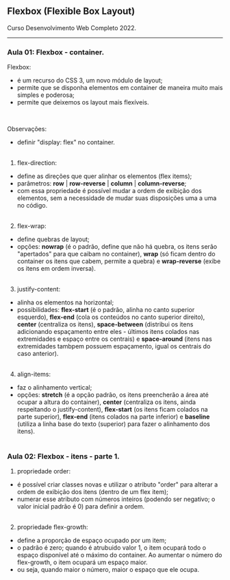 ## Flexbox (Flexible Box Layout)
Curso Desenvolvimento Web Completo 2022. 
<hr>

### Aula 01: Flexbox - container.
Flexbox:
- é um recurso do CSS 3, um novo módulo de layout; <br>
- permite que se disponha elementos em container de maneira muito mais simples e poderosa;<br>
- permite que deixemos os layout mais flexíveis.<br>
<br>

Observações:<br>
- definir "display: flex" no container.<br><br>

1. flex-direction:<br>
  - define as direções que quer alinhar os elementos (flex items);<br>
  - parâmetros: <strong>row</strong> | <strong>row-reverse</strong> | <strong>column</strong> | <strong>column-reverse</strong>;<br>
  - com essa propriedade é possível mudar a ordem de exibição dos elementos, sem a necessidade de mudar suas disposições uma a uma no código. <br><br>

2. flex-wrap:<br>
  - define quebras de layout; <br>
  - opções: <strong>nowrap</strong> (é o padrão, define que não há quebra, os itens serão "apertados" para que caibam no container),  <strong>wrap</strong> (só ficam dentro do container os itens que cabem, permite a quebra) e <strong>wrap-reverse</strong> (exibe os itens em ordem inversa).<br><br>

3. justify-content:<br>
  - alinha os elementos na horizontal;<br>
  - possibilidades: <strong>flex-start</strong> (é o padrão, alinha no canto superior esquerdo), <strong>flex-end</strong> (cola os conteúdos no canto superior direito), <strong>center</strong> (centraliza os itens), <strong>space-between</strong> (distribui os itens adicionando espaçamento entre eles - últimos itens colados nas extremidades e espaço entre os centrais) e <strong>space-around</strong> (itens nas extremidades tambpem possuem espaçamento, igual os centrais do caso anterior).<br><br>

4. align-items:
  - faz o alinhamento vertical;<br>
  - opções: <strong>stretch</strong> (é a opção padrão, os itens preencherão a área até ocupar a altura do container), <strong>center</strong> (centraliza os itens, ainda respeitando o justify-content), <strong>flex-start</strong> (os itens ficam colados na parte superior), <strong>flex-end</strong> (itens colados na parte inferior) e <strong>baseline</strong> (utiliza a linha base do texto (superior) para fazer o alinhamento dos itens).<br><br>

### Aula 02: Flexbox - itens - parte 1.

1. propriedade order:
  - é possível criar classes novas e utilizar o atributo "order" para alterar a ordem de exibição dos itens (dentro de um flex item);<br>
  - numerar esse atributo com números inteiros (podendo ser negativo; o valor inicial padrão é 0) para definir a ordem.<br><br>

2. propriedade flex-growth:
  - define a proporção de espaço ocupado por um item; <br>
  - o padrão é zero; quando é atrubuido valor 1, o item ocupará todo o espaço disponível até o máximo do container. Ao aumentar o número do flex-growth, o item ocupará um espaço maior. <br>
  - ou seja, quando maior o número, maior o espaço que ele ocupa.<br><br>